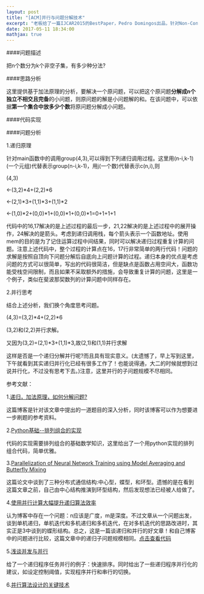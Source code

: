```yaml
---
layout: post
title: "[ACM]并行与问题分解技术"
excerpt: "老板给了一篇IJCAR2015的BestPaper，Pedro Domingos出品，针对Non-Convex问题的递归分解。网上关于这篇文章的讨论不太多，在读这篇文章之前，先讨论一个ACM题目，涉及一些关于递归，加法原理和如何进行问题分解的思考。"
date: 2017-05-11 18:34:00
mathjax: true
---
```

<script type="text/javascript" src="http://cdn.mathjax.org/mathjax/latest/MathJax.js?config=default"></script>

####问题描述

把n个数分为k个非空子集，有多少种分法?

####思路分析

这里提供基于加法原理的分析，要解决一个原问题，可以把这个原问题**分解成n个独立不相交且完备**的小问题，则原问题的解是小问题解的和。在该问题中，可以依据**第一个集合中放多少个数**将原问题分解成小问题。

####代码实现

<script src="https://gist.github.com/zhpmatrix/c49f76b3d23a7c59ca35bdb8dcb37a3f.js"></script>

####问题分析

1.递归原理

针对main函数中的调用group(4,3),可以得到下列递归调用过程。这里用(n-i,k-1)(一个元组)代替表示group(n-i,k-1)，用j(一个数)代替表示c(n,i),则

(4,3)

<-(3,2)\*4+(2,2)\*6

<-(2,1)\*3+(1,1)\*3+(1,1)*2

<-(1,0)\*2+(0,0)\*1+(0,0)\*1+(0,0)\*1=0+1+1+1

代码中的16,17解决的是上述过程的最后一步，21,22解决的是上述过程中的展开操作，24解决的是箭头。考虑到递归调用栈，每个箭头表示一个函数地址。使用mem的目的是为了记住运算过程中间结果，同时可以解决递归过程重复计算的问题。注意上述代码中，整个过程的计算点在16，17行非常简单的两行代码！问题的求解是按照自顶向下问题分解后自底向上问题计算的过程。递归本身的优点是考虑问题的方式可以很简单，写出的代码很简洁，但是缺点是函数占用空间大，函数功能受栈空间限制，而且如果不采取额外的措施，会导致重复计算的问题，这里是一个例子，类似在斐波那契数列的计算问题中同样存在。

2.并行思考

结合上述分析，我们换个角度思考问题。

(4,3)=(3,2)\*4+(2,2)\*6

(3,2)和(2,2)并行求解。

又因为(3,2)=(2,1)\*3+(1,1)\*3,故(2,1)和(1,1)并行求解

这样是否是一个递归分解并行呢?而且具有现实意义。(太遗憾了，早上写到这里，下午就看到其实递归并行化已经有很多工作了！也能说得通，大二的时候就想到过说并行化，不过没有思考下去。)注意，这里并行的子问题规模不尽相同。


参考文献：

1.[递归，加法原理，如何分解问题?](http://blog.csdn.net/binling/article/details/49032691)

这篇博客是针对该文章中提出的一道题目的深入分析，同时该博客可以作为想要进一步刷题的参考资料。

2.[Python基础--排列组合的实现](http://blog.csdn.net/lanchunhui/article/details/49494265)

代码的实现需要排列组合的基础数学知识，这里给出了一个用python实现的排列组合代码，简单优雅。

3.[Parallelization of Neural Network Training using Model Averaging and Butterfly Mixing](http://sciencewise.info/articles/1507.01239/)

这篇论文中谈到了三种分布式通信结构:中心型，蝶型，和环型。遗憾的是在看到这篇文章之前，自己由中心结构推演到环型结构，然后发现想法已经被人给做了。

4.[使用并行计算大幅提升递归算法效率](http://fourinone.iteye.com/blog/1750153)

认为博客中存在一个问题：n应该是广度，m是深度。不过文章从一个问题出发，谈到单机递归，单机迭代和多机递归和多机迭代，在对多机迭代的思路改进时，其实正是3中谈到的蝶形结构。总之，这是一篇谈递归和并行的好文章！和自己博客中的问题进行比较，这篇文章中的递归子问题规模相同。[点击查看代码](https://my.oschina.net/fourinone/blog/96911)

5.[浅谈并发与并行](http://kb.cnblogs.com/page/181388/)

给了一个递归程序任务并行的例子：快速排序。同时给出了一些递归程序并行化的建议，如设定控制阈值，实现程序并行和串行的切换。

6.[并行算法设计的关键技术](https://wenku.baidu.com/view/87743750ac02de80d4d8d15abe23482fb4da026e.html)

